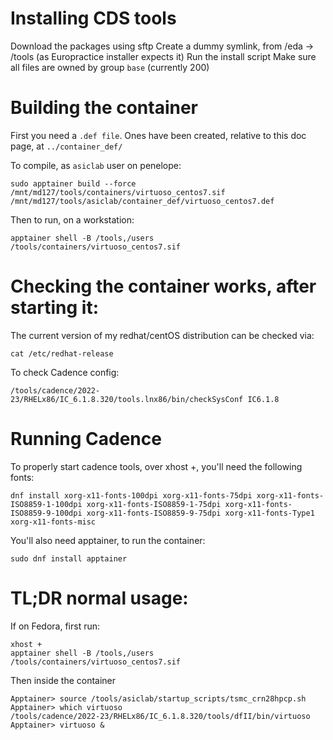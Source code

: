 # Installing CDS tools

Download the packages using sftp
Create a dummy symlink, from /eda -> /tools (as Europractice installer expects it)
Run the install script
Make sure all files are owned by group `base` (currently 200)

# Building the container

First you need a `.def file`. Ones have been created, relative to this doc page, at `../container_def/`

To compile, as `asiclab` user on penelope:
```
sudo apptainer build --force /mnt/md127/tools/containers/virtuoso_centos7.sif /mnt/md127/tools/asiclab/container_def/virtuoso_centos7.def
```

Then to run, on a workstation:

```
apptainer shell -B /tools,/users /tools/containers/virtuoso_centos7.sif
```

# Checking the container works, after starting it:

The current version of my redhat/centOS distribution can be checked via:

```
cat /etc/redhat-release
```

To check Cadence config:

```
/tools/cadence/2022-23/RHELx86/IC_6.1.8.320/tools.lnx86/bin/checkSysConf IC6.1.8
```


# Running Cadence
To properly start cadence tools, over xhost +, you'll need the following fonts:

```
dnf install xorg-x11-fonts-100dpi xorg-x11-fonts-75dpi xorg-x11-fonts-ISO8859-1-100dpi xorg-x11-fonts-ISO8859-1-75dpi xorg-x11-fonts-ISO8859-9-100dpi xorg-x11-fonts-ISO8859-9-75dpi xorg-x11-fonts-Type1 xorg-x11-fonts-misc
```

You'll also need apptainer, to run the container:

```
sudo dnf install apptainer
```

# TL;DR normal usage:
If on Fedora, first run:

```
xhost +
apptainer shell -B /tools,/users /tools/containers/virtuoso_centos7.sif
```

Then inside the container

```
Apptainer> source /tools/asiclab/startup_scripts/tsmc_crn28hpcp.sh
Apptainer> which virtuoso
/tools/cadence/2022-23/RHELx86/IC_6.1.8.320/tools/dfII/bin/virtuoso
Apptainer> virtuoso &
```